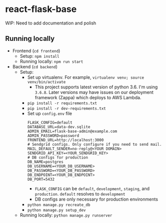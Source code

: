 # react-flask-base
WIP: Need to add documentation and polish

## Running locally
* Frontend (`cd frontend`)
  * Setup: `npm install`
  * Running locally: `npm run start`
* Backend (`cd backend`)
  * Setup:
    * Set up virtualenv. For example, `virtualenv venv; source venv/bin/activate`
      * This project supports latest version of python 3.6. I'm using `3.6.8`. Later versions may have issues on our deployment framework (Zappa) which deploys to AWS Lambda.
    * `pip install -r requirements.txt`
    * `pip install -r dev-requirements.txt`
    * Set up `config.env` file
      ```
      FLASK_CONFIG=default
      DATABASE_URL=data-dev.sqlite	
      ADMIN_EMAIL=flask-base-admin@example.com
      ADMIN_PASSWORD=password
      FRONTEND_URL=http://localhost:3000
      # Sendgrid configs. Only configure if you need to send mail.
      MAIL_DEFAULT_SENDER=no-reply@<YOUR DOMAIN> 
      SENDGRID_API_KEY=<YOUR_SENDGRID_KEY>
      # DB configs for production
      DB_NAME=postgres
      DB_USERNAME=<YOUR_DB_USERNAME>
      DB_PASSWORD=<YOUR_DB_PASSWORD>
      DB_ENDPOINT=<YOUR_DB_ENDPOINT>
      DB_PORT=5432
      ```
      * `FLASK_CONFIG` can be `default`, `development`, `staging`, and `production`. `default` resolves to `development`
      * DB configs are only necessary for production environments
    * `python manage.py recreate_db`
    * `python manage.py setup_dev`
  * Running locally: `python manage.py runserver`
